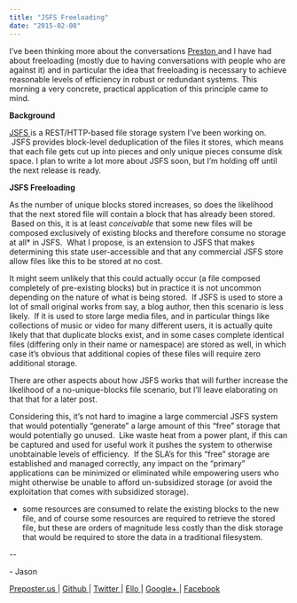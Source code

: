 ```yaml
---
title: "JSFS Freeloading"
date: "2015-02-08"
---
```


<div class="content">
<p>I’ve been thinking more about the conversations <a href="https://twitter.com/gl33p" target="_blank"> Preston
</a> and I have had about freeloading (mostly due to
having conversations with people who are against it) and in particular the
idea that freeloading is necessary to achieve reasonable levels of efficiency
in robust or redundant systems. This morning a very concrete, practical
application of this principle came to mind.</p>
<p><strong>Background</strong></p>
<p><a href="https://github.com/jjg/jsfs" target="_blank"> JSFS </a> is a REST/HTTP-based file storage system
I’ve been working on.  JSFS provides block-level deduplication of the files it
stores, which means that each file gets cut up into pieces and only unique
pieces consume disk space.  I plan to write a lot more about JSFS soon, but
I’m holding off until the next release is ready.</p>
<p><strong>JSFS Freeloading</strong></p>
<p>As the number of unique blocks stored increases, so does the likelihood that
the next stored file will contain a block that has already been stored.  Based
on this, it is at least <em>conceivable</em> that some new files will be composed
exclusively of existing blocks and therefore consume no storage at all* in
JSFS.  What I propose, is an extension to JSFS that makes determining this
state user-accessible and that any commercial JSFS store allow files like this
to be stored at no cost.</p>
<p>It might seem unlikely that this could actually occur (a file composed
completely of pre-existing blocks) but in practice it is not uncommon
depending on the nature of what is being stored.  If JSFS is used to store a
lot of small original works from say, a blog author, then this scenario is
less likely.  If it is used to store large media files, and in particular
things like collections of music or video for many different users, it is
actually quite likely that that duplicate blocks exist, and in some cases
complete identical files (differing only in their name or namespace) are
stored as well, in which case it’s obvious that additional copies of these
files will require zero additional storage.</p>
<p>There are other aspects about how JSFS works that will further increase the
likelihood of a no-unique-blocks file scenario, but I’ll leave elaborating on
that that for a later post.</p>
<p>Considering this, it’s not hard to imagine a large commercial JSFS system that
would potentially “generate” a large amount of this “free” storage that would
potentially go unused.  Like waste heat from a power plant, if this can be
captured and used for useful work it pushes the system to otherwise
unobtainable levels of efficiency.  If the SLA’s for this “free” storage are
established and managed correctly, any impact on the “primary” applications
can be minimized or eliminated while empowering users who might otherwise be
unable to afford un-subsidized storage (or avoid the exploitation that comes
with subsidized storage).</p>
<ul>
<li>some resources are consumed to relate the existing blocks to the new file, and of course some resources are required to retrieve the stored file, but these are orders of magnitude less costly than the disk storage that would be required to store the data in a traditional filesystem.</li>
</ul>
<p>--</p>
<p>- Jason</p>
<p><a href="http://jjg.preposter.us/" target="_blank"> Preposter.us </a> | <a href="https://github.com/jjg" target="_blank"> Github
</a> | <a href="https://twitter.com/jasonbot2000" target="_blank"> Twitter </a> | <a href="https://ello.co/jasonbot" target="_blank">
Ello </a> | <a href="https://plus.google.com/u/0/+JasonGullickson/posts" target="_blank"> Google+
</a> | <a href="https://www.facebook.com/jasonjgullickson" target="_blank"> Facebook
</a></p>
</div>
